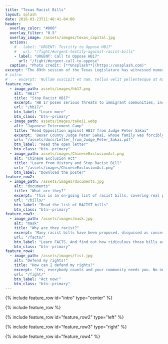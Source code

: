 ```yaml
---
title: "Texas Racist Bills"
layout: splash
date: 2016-03-23T11:48:41-04:00
header:
  overlay_color: "#000"
  overlay_filter: "0.5"
  overlay_image: /assets/images/texas_capital.jpg
  actions:
    # - label: "URGENT: Testitfy to Oppose HB17"
    #   url: "/fight/#urgent-testify-against-racist-bills"
    - label: "URGENT: Call to Oppose HB17"
      url: "/fight/#urgent-call-to-oppose"
  caption: "Photo credit: [**Unsplash**](https://unsplash.com)"
excerpt: "The 89th session of the Texas Legislature has witnessed numerous racially discriminatory bills justified under the guise of national security. Stand up for your community—raise your voice, and fight back!"
# intro:
#   - excerpt: 'Nullam suscipit et nam, tellus velit pellentesque at malesuada, enim eaque. Quis nulla, netus tempor in diam gravida tincidunt, *proin faucibus* voluptate felis id sollicitudin. Centered with `type="center"`'
feature_row:
  - image_path: assets/images/hb17.png
    alt: "HB17"
    title: "Stop Racist HB17"
    excerpt: 'HB 17 poses serious threats to immigrant communities, including those with legal status. Find resources explaining the dangers of this bill, its even more harmful committee substitute (which has been hidden from public view), and tools to take action.'
    url: "/hb17/"
    btn_label: "Learn more"
    btn_class: "btn--primary"   
  - image_path: assets/images/takei1.webp
    alt: "Japanese Internment Camp"
    title: "Read Opposition against HB17 from Judge Peter Sakai"
    excerpt: 'Bexar County Judge Peter Sakai, whose family was forcibly interned during WWII, condemns Texas HB 17’s property bans targeting immigrants from specific nations, arguing it revives unconstitutional discrimination and undermines civil rights, economic growth, and the rule of law.'
    url: "/assets/docs/Letter_from_Judge_Peter_Sakai.pdf"
    btn_label: "Read the open letter"
    btn_class: "btn--primary"   
  - image_path: assets/images/ChineseExclusionAct.png
    alt: "Chinese Exclusion Act"
    title: "Learn from History and Stop Racist Bill"
    url: "/assets/images/ChineseExclusionAct.png"
    btn_label: "Download the poster"
feature_row2:
  - image_path: /assets/images/documents.jpg
    alt: "documents"
    title: "What are they?"
    excerpt: 'This is an on-going list of racist bills, covering real property, business, education and many more aspects of your life.'
    url: "/bills/"
    btn_label: "Read the list of RACIST bills"
    btn_class: "btn--primary"
feature_row3:
  - image_path: /assets/images/mask.jpg
    alt: "mask"
    title: "Why are they racist?"
    excerpt: 'Many racist bills have been proposed, disguised as concerns over national security. However, their true intention stems from fear and hatred. These bills unjustly target innocent civilians, stripping them of fair treatment and equal rights.'
    url: "/facts/"
    btn_label: "Learn FACTS. And find out how ridiculous those bills are"
    btn_class: "btn--primary"
feature_row4:
  - image_path: /assets/images/fist.jpg
    alt: "Defend my rights!"
    title: "How can I defend my rights?"
    excerpt: 'Yes, everybody counts and your community needs you. No need to do everything. Just open the link and do ONE thing today!'
    url: "/fight/"
    btn_label: "Act now!"
    btn_class: "btn--primary"
---
```


{% include feature_row id="intro" type="center" %}

{% include feature_row %}

{% include feature_row id="feature_row2" type="left" %}

{% include feature_row id="feature_row3" type="right" %}

{% include feature_row id="feature_row4" %}
